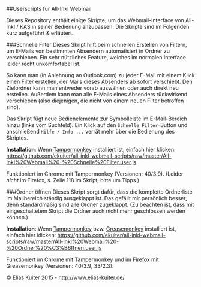 ##Userscripts für All-Inkl Webmail

Dieses Repository enthält einige Skripte, um das Webmail-Interface von All-Inkl / KAS in seiner Bedienung anzupassen. Die Skripte sind im Folgenden kurz aufgeführt & erläutert.

###Schnelle Filter
Dieses Skript hilft beim schnellen Erstellen von Filtern, um E-Mails von bestimmten Absendern automatisiert in Ordner zu verschieben. Ein sehr nützliches Feature, welches im normalen Interface leider recht unkomfortabel ist.

So kann man (in Anlehnung an Outlook.com) zu jeder E-Mail mit einem Klick einen Filter erstellen, der Mails dieses Absenders ab sofort verschiebt. Den Zielordner kann man entweder vorab auswählen oder auch direkt neu erstellen. Außerdem kann man alle E-Mails eines Absenders rückwirkend verschieben (also diejenigen, die nicht von einem neuen Filter betroffen sind).

Das Skript fügt neue Bedienelemente zur Symbolleiste im E-Mail-Bereich hinzu (links vom Suchfeld). Ein Klick auf den `Schnelle Filter`-Button und anschließend `Hilfe / Info ...` verrät mehr über die Bedienung des Skriptes.

**Installation**: Wenn [Tampermonkey](https://chrome.google.com/webstore/detail/tampermonkey/dhdgffkkebhmkfjojejmpbldmpobfkfo) installiert ist, einfach hier klicken: https://github.com/ekuiter/all-inkl-webmail-scripts/raw/master/All-Inkl%20Webmail%20-%20Schnelle%20Filter.user.js

Funktioniert im Chrome mit Tampermonkey (Versionen: 40/3.9).
(Leider *nicht* im Firefox, s. Zeile 118 im Skript, bitte um Tipps.)

###Ordner öffnen
Dieses Skript sorgt dafür, dass die komplette Ordnerliste im Mailbereich ständig ausgeklappt ist. Das gefällt mir persönlich besser, denn standardmäßig sind alle Ordner zugeklappt. (Zu beachten ist, dass mit eingeschaltetem Skript die Ordner auch nicht mehr geschlossen werden können.)

**Installation**: Wenn [Tampermonkey](https://chrome.google.com/webstore/detail/tampermonkey/dhdgffkkebhmkfjojejmpbldmpobfkfo) bzw. [Greasemonkey](https://addons.mozilla.org/de/firefox/addon/greasemonkey/) installiert ist, einfach hier klicken: https://github.com/ekuiter/all-inkl-webmail-scripts/raw/master/All-Inkl%20Webmail%20-%20Ordner%20%C3%B6ffnen.user.js

Funktioniert im Chrome mit Tampermonkey und im Firefox mit Greasemonkey (Versionen: 40/3.9, 33/2.3).

© Elias Kuiter 2015 - http://www.elias-kuiter.de/
